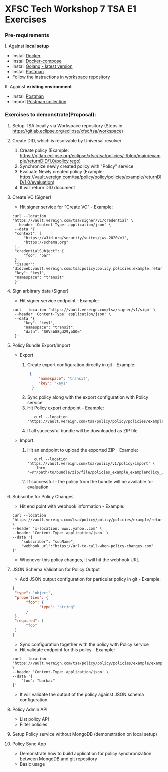 # XFSC Tech Workshop 7 TSA E1 Exercises

### Pre-requirements

I. Against **local setup**

* Install [Docker](https://docs.docker.com/engine/install/)
* Install [Docker-compose](https://docs.docker.com/compose/install/)
* Install [Golang - latest version](https://go.dev/doc/install) 
* Install [Postman](https://www.postman.com/downloads/)
* Follow the instructions in [workspace repository](https://gitlab.eclipse.org/eclipse/xfsc/tsa/workspace)

II. Against **existing environment**

* Install [Postman](https://www.postman.com/downloads/)
* Import [Postman collection](workshop_postman_collection.json)


### Exercises to demonstrate(Proposal):

1. Setup TSA locally via Workspace repository (Steps in https://gitlab.eclipse.org/eclipse/xfsc/tsa/workspace)

2. Create DID, which is resolvable by Universal resolver
    1. Create policy (Example: https://gitlab.eclipse.org/eclipse/xfsc/tsa/policies/-/blob/main/example/returnDID/1.0/policy.rego)
    2. Synchronize newly created policy with "Policy" service
    3. Evaluate Newly created policy (Example: https://vault.vereign.com/tsa/policy/policy/policies/example/returnDID/1.0/evaluation)
    4. It will return DID document

3. Create VC (Signer)
    - Hit signer service for "Create VC" - Example:
   ```curl
   curl --location 'https://vault.vereign.com/tsa/signer/v1/credential' \
    --header 'Content-Type: application/json' \
    --data '{
    "context": [
        "https://w3id.org/security/suites/jws-2020/v1",
        "https://schema.org"
    ],
    "credentialSubject": {
        "foo": "bar"
    },
    "issuer": "did:web:vault.vereign.com:tsa:policy:policy:policies:example:returnDID:1.0:evaluation",
    "key": "key1",
    "namespace": "transit"
    }'   
    ```

4. Sign arbitrary data (Signer)
    - Hit signer service endpoint - Example:
   ```curl
   curl --location 'https://vault.vereign.com/tsa/signer/v1/sign' \
    --header 'Content-Type: application/json' \
    --data '{
        "key": "key1",
        "namespace": "transit",
        "data": "SGVsbG8gd29ybGQ="
    }'
   ```

5. Policy Bundle Export/Import
   - Export
     1. Create export configuration directly in git - Example:
          ```json
           {
               "namespace": "transit",
               "key": "key1"
            }
        ```
     2. Sync policy along with the export configuration with Policy service    
     3. Hit Policy export endpoint - Example:
        ```curl
           curl --location 'https://vault.vereign.com/tsa/policy/policy/policies/example/examplePolicy/1.4/export'
        ```
      4. If all successful bundle will be downloaded as ZIP file


   - Import:
     1. Hit an endpoint to upload the exported ZIP - Example:
         ```curl
            curl --location 'https://vault.vereign.com/tsa/policy/v1/policy/import' \
            -form '=@"/path/to/bundle/zip/file/policies_example_examplePolicy_1.4.zip"'
         ```
         
     2. If successful - the policy from the bundle will be available for evaluation
     
6. Subscribe for Policy Changes
   - Hit end point with webhook information - Example:
    ```curl
   curl --location 'https://vault.vereign.com/tsa/policy/policy/policies/example/returnDID/1.0/notifychange' \
    --header 'x-location: www..yahoo..com' \
    --header 'Content-Type: application/json' \
    --data '{
        "subscriber": "subName",
        "webhook_url":"https://url-to-call-when-policy-changes.com"
    }'
    ```
   - Whenever this policy changes, it will hit the webhook URL

7. JSON Schema Validation for Policy Output
   - Add JSON output configuration for particular policy in git - Example:
    ```json
    {
     "type": "object",
     "properties": {
          "foo": {
                "type": "string"
          }
     },
     "required": [
          "foo"
     ]
    }
    ```
   - Sync configuration together with the policy with Policy service
   - Hit validate endpoint for this policy - Example:
    ```curl
   curl --location 'https://vault.vereign.com/tsa/policy/policy/policies/example/examplePolicy/1.4/validation' \
    --header 'Content-Type: application/json' \
    --data '{
        "foo": "barbaz"
    }'
    ```   
   - It will validate the output of the policy against JSON schema configuration

8. Policy Admin API
   - List policy API
   - Filter policies

9. Setup Policy service without MongoDB (demonstration on local setup)

10. Policy Sync App
    - Demonstrate how to build application for policy synchronization between MongoDB and git repository
    - Basic usage 